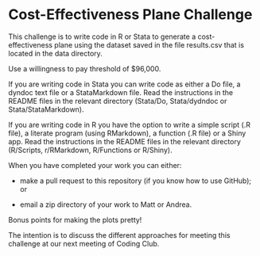 # Cost-Effectiveness Plane Challenge
This challenge is to write code in R or Stata to generate a cost-effectiveness plane using the dataset saved in the file results.csv that is located in the data directory.

Use a willingness to pay threshold of $96,000.

If you are writing code in Stata you can write code as either a Do file, a dyndoc text file or a StataMarkdown file. Read the instructions in the README files in the relevant directory (Stata/Do, Stata/dydndoc or Stata/StataMarkdown).

If you are writing code in R you have the option to write a simple script (.R file), a literate program (using RMarkdown), a function (.R file) or a Shiny app. Read the instructions in the README files in the relevant directory (R/Scripts, r/RMarkdown, R/Functions or R/Shiny).

When you have completed your work you can either:

- make a pull request to this repository (if you know how to use GitHub); or

- email a zip directory of your work to Matt or Andrea.

Bonus points for making the plots pretty!

The intention is to discuss the different approaches for meeting this challenge at our next meeting of Coding Club.


